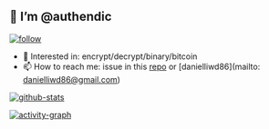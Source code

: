 ## 👋 I’m @authendic

[![follow][follow-img]][follow-img]

- 👀 Interested in: encrypt/decrypt/binary/bitcoin
- 📫 How to reach me: issue in this [repo](https://github.com/authendic/authendic/issues) or [danielliwd86](mailto: danielliwd86@gmail.com)

[![github-stats][github-stats]][github-stats]

[![activity-graph][activity-graph]][activity-graph]

[follow-img]: https://shields.io/github/followers/authendic?label=Follow
[activity-graph]: https://activity-graph.herokuapp.com/graph?username=authendic&radius=8&theme=redical
[github-stats]: https://github-readme-stats.vercel.app/api?username=authendic&show_icons=true

